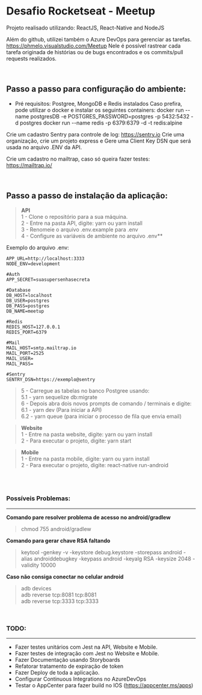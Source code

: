 # Desafio Rocketseat - Meetup
Projeto realisado utilizando: ReactJS, React-Native and NodeJS


Além do github, utilizei também o Azure DevOps para gerenciar as tarefas. 
https://phmelo.visualstudio.com/Meetup
Nele é possível rastrear cada tarefa originada de histórias ou de bugs encontrados e os commits/pull requests realizados.

<br>

## Passo a passo para configuração do ambiente:
- Pré requisitos: Postgree, MongoDB e Redis instalados
Caso prefira, pode utilizar o docker e instalar os seguintes containers:
docker run --name postgresDB -e POSTGRES_PASSWORD=postgres -p 5432:5432 -d postgres
docker run --name redis -p 6379:6379 -d -t redis:alpine

Crie um cadastro Sentry para controle de log:
https://sentry.io
Crie uma organização, crie um projeto express e Gere uma Client Key DSN que será usada no arquivo .ENV da API.


Crie um cadastro no mailtrap, caso só queira fazer testes:
https://mailtrap.io/

<br>

## Passo a passo de instalação da aplicação:<br>
>  **API**<br>
1 - Clone o repositório para a sua máquina.<br>
2 - Entre na pasta API, digite: yarn ou yarn install<br>
3 - Renomeie o arquivo .env.example para .env<br>
4 - Configure as variáveis de ambiente no arquivo .env**<br>

Exemplo do arquivo .env:<br>
			
	APP_URL=http://localhost:3333
	NODE_ENV=development
	
	#Auth
	APP_SECRET=suasupersenhasecreta
	
	#Database
	DB_HOST=localhost
	DB_USER=postgres
	DB_PASS=postgres
	DB_NAME=meetup
	
	#Redis
	REDIS_HOST=127.0.0.1
	REDIS_PORT=6379
	
	#Mail
	MAIL_HOST=smtp.mailtrap.io
	MAIL_PORT=2525
	MAIL_USER=
	MAIL_PASS=
	
	#Sentry
	SENTRY_DSN=https://exemplo@sentry

> 5 - Carregue as tabelas no banco Postgree usando: <br> 
5.1 - yarn sequelize db:migrate<br>
6 - Depois abra dois novos prompts de comando / terminais e digite:<br>
6.1 - yarn dev (Para iniciar a API)<br>
6.2 - yarn queue (para iniciar o processo de fila que envia email)




> **Website**<br>
1 - Entre na pasta website, digite: yarn ou yarn install<br>
2 - Para executar o projeto, digite: yarn start<br>



> **Mobile**<br>
1 - Entre na pasta mobile, digite: yarn ou yarn install<br>
2 - Para executar o projeto, digite: react-native run-android<br>

<br><br>



### Possíveis Problemas: 
---
**Comando pare resolver problema de acesso no android/gradlew**
> chmod 755 android/gradlew

**Comando para gerar chave RSA faltando**
> keytool -genkey -v -keystore debug.keystore -storepass android -alias androiddebugkey -keypass android -keyalg RSA -keysize 2048 -validity 10000

**Caso não consiga conectar no celular android** <br>
> adb devices<br>
adb reverse tcp:8081 tcp:8081<br>
adb reverse tcp:3333 tcp:3333

<br>




### TODO: 
---
* Fazer testes unitários com Jest na API, Website e Mobile.
* Fazer testes de integração com Jest no Website e Mobile.
* Fazer Documentação usando Storyboards
* Refatorar tratamento de expiração de token
* Fazer Deploy de toda a aplicação.
* Configurar Continuous Integrations no AzureDevOps
* Testar o AppCenter para fazer build no IOS (https://appcenter.ms/apps)









